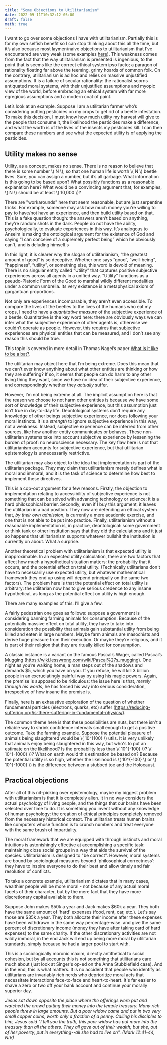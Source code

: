 ```yaml
---
title: "Some Objections to Utilitarianism"
date: 2022-09-11T10:32:12-05:00
draft: false
math: true
---
```


I want to go over some objections I have with utilitarianism. Partially this is for my own selfish benefit so I can stop thinking about this all the time, but it’s also because most laymen/naive objections to utilitarianism that I’ve encountered are very weak (some examples [here](https://sandhoefner.com/2017/10/27/in-defense-of-utilitarianism/)). This weakness comes from the fact that the way utilitarianism is presented is ingenious, to the point that is seems like the correct ethical system ipso facto; a paragon of rationality floating far above the teeming, grimy hoards of common folk. On the contrary, utilitarianism is ad hoc and relies on massive unjustified assumptions. It is a failure of secular rationality: the rationalist scorns antiquated moral systems, with their unjustified assumptions and myopic view of the world, before embracing an ethical system with far more egregious assumptions and a modern coat of paint.

Let’s look at an example. Suppose I am a utilitarian farmer who’s considering putting pesticides on my crops to get rid of a beetle infestation. To make this decision, I must know how much utility my harvest will give to the people that consume it, the likelihood the pesticides make a difference, and what the worth is of the lives of the insects my pesticides kill. I can then compare these numbers and see what the expected utility is of applying the pesticides.

## Utility makes no sense

Utility, as a concept, makes no sense. There is no reason to believe that there is some number \\( N \\), so that one human life is worth \\( N \\) beetle lives. Sure, you can assign a number, but it’s all garbage. What information is this going to be based upon? What possibly functions as a reasonable explanation here? What would be a convincing argument that, for examples, \\( N \\) should be at least \\( 10,000 \\)?

There are "workarounds" here that seem reasonable, but are just serpentine tricks. For example, someone may ask how much money you’re willing to pay to have/not have an experience, and then build utility based on that. This is a fake question though: the answers aren’t based on anything, they’re random shots in the dark. People do not have the ability, psychologically, to evaluate experiences in this way. It’s analogous to Anselm is making the ontological argument for the existence of God and saying “I can conceive of a supremely perfect being” which he obviously can't, and is deluding himself.s

In this light, it is clearer why the slogan of utilitarianism, “the greatest amount of good” is so deceptive. Whether one says “good”, “well-being”, “happiness”, “utility”, or something else, this word is devoid of meaning. There is no singular entity called “Utility” that captures positive subjective experiences across all agents in a unified way. “Utility” functions as a pseudo-Platonic Form of the Good to marshal wildly different modalities under a common umbrella. Its very existence is a metaphysical axiom of gargantuan proportions.

Not only are experiences incomparable, they aren’t even accessible. To compare the lives of the beetles to the lives of the humans who eat my crops, I need to have a *quantitative measure* of the subjective experience of a beetle. Quantitative is the key word here: there are obviously ways we can infer what the subjective experience of other agents is, otherwise we couldn’t operate as people. However, this requires that subjective experiences are physical entities that can be measured, and I don’t see any reason this should be true.

This topic is covered in more detail in Thomas Nagel’s paper [What is it like to be a bat?](https://warwick.ac.uk/fac/cross_fac/iatl/study/ugmodules/humananimalstudies/lectures/32/nagel_bat.pdf).

The utilitarian may object here that I’m being extreme. Does this mean that we can’t ever know anything about what other entities are thinking or how they are suffering? If so, it seems that people can do harm to any other living thing they want, since we have no idea of their subjective experience, and correspondingly whether they *actually* suffer.

However, I’m not being extreme at all. The implicit assumption here is that the reason we choose to not harm other entities is because we have some sort of knowledge of their subjective experience, but this assumption just isn’t true in day-to-day life. Deontological systems don’t require any knowledge of other beings subjective experience, nor does following your moral instincts. It is a *strength* to ignore subjective experience in this way, not a weakness. Instead, subjective experience can be inferred from other sources, like how another entity communicates or behaves. These non-utilitarian systems take into account subjective experience by lessening the burden of proof: no neuroscience necessary. The key flaw here is not that utilitarianism accounts for subjective experience, but that utilitarian epistemology is unnecessarily restrictive.

The utilitarian may also object to the idea that implementation is part of the utilitarian package. They may claim that utilitarianism merely defines what is moral and immoral, and it is the task of science to determine how best to implement these directives.

This is a cop-out argument for a few reasons. Firstly, the objection to implementation relating to accessibility of subjective experience is not something that can be solved with advancing technology or science: it is a hard philosophical barrier. Secondly, even if I buy this argument, it leaves the utilitarian in a bad position. They now are defending an ethical system that, *by their own admission*, is currently a mere academic exercise, and one that is not able to be put into practice. Finally, utilitarianism without a reasonable implementation is, in practice, deontological: some government or think tank or other institution says that they did the calculations and it just so happens that utilitarianism supports whatever bullshit the institution is currently on about. What a surprise.

Another theoretical problem with utilitarianism is that expected utility is inapproximable. In an expected utility calculation, there are two factors that affect how much a hypothetical situation matters: the probability that it occurs, and the potential effect on total utility. (Technically utilitarians don't have to necessarily use expected utility, but whatever mathematical framework they end up using will depend principally on the same two factors). The problem here is that the potential effect on total utility is arbitrary: the utilitarian now has to give serious credence to any insane hypothetical, as long as the potential effect on utility is high enough.

There are many examples of this: I’ll give a few.

A fairly pedestrian one goes as follows: suppose a government is considering banning farming animals for consumption. Because of the potentially massive effect on total utility, they have to take into consideration the possibility that animals gain substantial utility from being killed and eaten in large numbers. Maybe farm animals are masochists and derive huge pleasure from their execution. Or maybe they’re religious, and it is part of their religion that they are ritually killed for consumption.

A classic instance is a variant on the famous Pascal’s Wager, called Pascal’s Mugging (https://wiki.lesswrong.com/wiki/Pascal%27s_mugging). One night as you’re walking home, a man steps out of the shadows and demands $5, which you have on you. If you refuse, he will kill 3 billion people in an excruciatingly painful way by using his magic powers. Again, the premise is supposed to be ridiculous: the issue here is that, *merely through his words*, he has forced his way into serious consideration, irrespective of how insane the premise is.

Finally, here is an exhaustive exploration of the question of whether fundamental particles (electrons, quarks, etc) suffer (https://reducing-suffering.org/is-there-suffering-in-fundamental-physics/).

The common theme here is that these possibilities are nuts, but there isn't a reliable way to shrink confidence intervals small enough to get a positive outcome. Take the farming example. Suppose the potential pleasure of animals being slaughtered would be \\( 10^{100} \\) utils. It is very unlikely that animals enjoy being slaughtered in this way, but who's to put an estimate on the likelihood? Is the probability less than \\( 10^{-100} \\)? \\( 10^{-1000} \\)? What on earth would this estimation be based on? Because the potential utility is so high, whether the likelihood is \\( 10^{-100} \\) or \\( 10^{-1000} \\) is the difference between a stubbed toe and the Holocaust.

## Practical objections

After all of this nit-picking over epistemology, maybe my biggest problem with utilitarianism is that it is completely alien. It in no way considers the actual psychology of living people, and the things that our brains have been selected over time to do. It is something you invent without any knowledge of human psychology: the creation of ethical principles completely removed from the necessary historical context. The utilitarian treats human brains like computers whose function is to crunch numbers and treat everyone with the same brush of impartiality.

The moral framework that we are equipped with through instincts and moral intuitions is astonishingly effective at accomplishing a specific task: maintaining close social groups in a way that aids the survival of the species. Utilitarianism is designed to "be correct". However, moral systems are bound by sociological measures beyond 'philosophical correctness': they have to inspire everyone to do their best and allow timely and fair resolution of conflicts.

To take a concrete example, utilitarianism dictates that in many cases, wealthier people will be more moral - not because of any actual moral facets of their character, but by the mere fact that they have more discretionary capital available to them.

Suppose John makes $50k a year and Jack makes $60k a year. They both have the same amount of 'hard' expenses (food, rent, car, etc.). Let's say those are $35k a year. They both allocate their income after these expenses have been withdrawn in the same way percentage-wise. and give the same percent of discretionary income (money they have after taking card of hard expenses) to the same charity. If the other discretionary activities are not wildly immoral, in the end Jack will end up being more moral by utilitarian standards, simply because he had a larger pool to start with.

This is a sociologically moronic maxim, directly antithetical to social cohesion, but by all accounts this is not something that utilitarians care much about (just look at Singer's op-ed on the Anna Stubblefield case). And in the end, this is what matters. It is no accident that people who identify as utilitarians are invariably rich nerds who deprioritize moral acts that necessitate interactions face-to-face and heart-to-heart. It's far easier to shave a zero or two off your bank account and continue your morally superior day.

*Jesus sat down opposite the place where the offerings were put and watched the crowd putting their money into the temple treasury. Many rich people threw in large amounts. But a poor widow came and put in two very small copper coins, worth only a fraction of a penny. Calling his disciples to him, Jesus said "I tell you the truth, this poor widow has put more into the treasury than all the others. They all gave out of their wealth; but she, out of her poverty, put in everything--all she had to live on". (Mark 12:41-44, NIV)*
